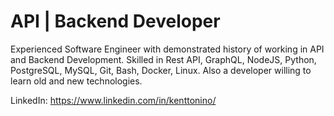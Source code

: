 # API | Backend Developer
Experienced Software Engineer with demonstrated history of working in API and Backend Development. Skilled in Rest API, GraphQL, NodeJS, Python, PostgreSQL, MySQL, Git, Bash, Docker, Linux. Also a developer willing to learn old and new technologies.

LinkedIn: https://www.linkedin.com/in/kenttonino/
